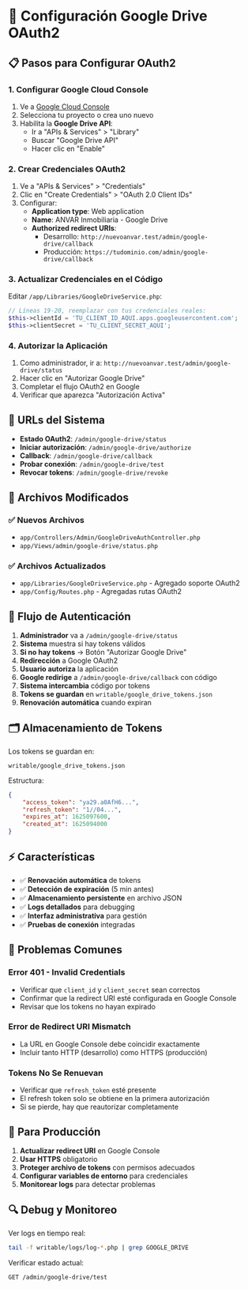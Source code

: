 # 🔧 Configuración Google Drive OAuth2

## 📋 Pasos para Configurar OAuth2

### 1. **Configurar Google Cloud Console**
1. Ve a [Google Cloud Console](https://console.cloud.google.com/)
2. Selecciona tu proyecto o crea uno nuevo
3. Habilita la **Google Drive API**:
   - Ir a "APIs & Services" > "Library"
   - Buscar "Google Drive API"
   - Hacer clic en "Enable"

### 2. **Crear Credenciales OAuth2**
1. Ve a "APIs & Services" > "Credentials"
2. Clic en "Create Credentials" > "OAuth 2.0 Client IDs"
3. Configurar:
   - **Application type**: Web application
   - **Name**: ANVAR Inmobiliaria - Google Drive
   - **Authorized redirect URIs**: 
     - Desarrollo: `http://nuevoanvar.test/admin/google-drive/callback`
     - Producción: `https://tudominio.com/admin/google-drive/callback`

### 3. **Actualizar Credenciales en el Código**
Editar `/app/Libraries/GoogleDriveService.php`:
```php
// Líneas 19-20, reemplazar con tus credenciales reales:
$this->clientId = 'TU_CLIENT_ID_AQUI.apps.googleusercontent.com';
$this->clientSecret = 'TU_CLIENT_SECRET_AQUI';
```

### 4. **Autorizar la Aplicación**
1. Como administrador, ir a: `http://nuevoanvar.test/admin/google-drive/status`
2. Hacer clic en "Autorizar Google Drive"
3. Completar el flujo OAuth2 en Google
4. Verificar que aparezca "Autorización Activa"

## 🔗 URLs del Sistema

- **Estado OAuth2**: `/admin/google-drive/status`
- **Iniciar autorización**: `/admin/google-drive/authorize`
- **Callback**: `/admin/google-drive/callback`
- **Probar conexión**: `/admin/google-drive/test`
- **Revocar tokens**: `/admin/google-drive/revoke`

## 📂 Archivos Modificados

### ✅ **Nuevos Archivos**
- `app/Controllers/Admin/GoogleDriveAuthController.php`
- `app/Views/admin/google-drive/status.php`

### ✅ **Archivos Actualizados**
- `app/Libraries/GoogleDriveService.php` - Agregado soporte OAuth2
- `app/Config/Routes.php` - Agregadas rutas OAuth2

## 🔄 Flujo de Autenticación

1. **Administrador** va a `/admin/google-drive/status`
2. **Sistema** muestra si hay tokens válidos
3. **Si no hay tokens** → Botón "Autorizar Google Drive"
4. **Redirección** a Google OAuth2
5. **Usuario autoriza** la aplicación
6. **Google redirige** a `/admin/google-drive/callback` con código
7. **Sistema intercambia** código por tokens
8. **Tokens se guardan** en `writable/google_drive_tokens.json`
9. **Renovación automática** cuando expiran

## 🗂️ Almacenamiento de Tokens

Los tokens se guardan en:
```
writable/google_drive_tokens.json
```

Estructura:
```json
{
    "access_token": "ya29.a0AfH6...",
    "refresh_token": "1//04...",
    "expires_at": 1625097600,
    "created_at": 1625094000
}
```

## ⚡ Características

- ✅ **Renovación automática** de tokens
- ✅ **Detección de expiración** (5 min antes)
- ✅ **Almacenamiento persistente** en archivo JSON
- ✅ **Logs detallados** para debugging
- ✅ **Interfaz administrativa** para gestión
- ✅ **Pruebas de conexión** integradas

## 🚨 Problemas Comunes

### Error 401 - Invalid Credentials
- Verificar que `client_id` y `client_secret` sean correctos
- Confirmar que la redirect URI esté configurada en Google Console
- Revisar que los tokens no hayan expirado

### Error de Redirect URI Mismatch
- La URL en Google Console debe coincidir exactamente
- Incluir tanto HTTP (desarrollo) como HTTPS (producción)

### Tokens No Se Renuevan
- Verificar que `refresh_token` esté presente
- El refresh token solo se obtiene en la primera autorización
- Si se pierde, hay que reautorizar completamente

## 📱 Para Producción

1. **Actualizar redirect URI** en Google Console
2. **Usar HTTPS** obligatorio
3. **Proteger archivo de tokens** con permisos adecuados
4. **Configurar variables de entorno** para credenciales
5. **Monitorear logs** para detectar problemas

## 🔍 Debug y Monitoreo

Ver logs en tiempo real:
```bash
tail -f writable/logs/log-*.php | grep GOOGLE_DRIVE
```

Verificar estado actual:
```
GET /admin/google-drive/test
```